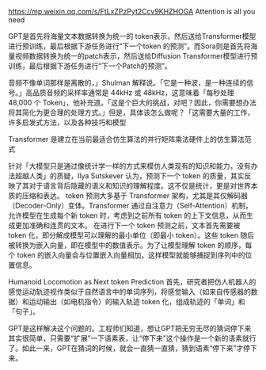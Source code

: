 https://mp.weixin.qq.com/s/FtLxZPzPyt2Ccv9KHZHOGA
Attention is all you need

GPT是首先将海量文本数据转换为统一的 token表示，然后送给Transformer模型进行预训练，最后根据下游任务进行“下一个token 的预测”。而Sora则是首先将海量视频数据转换为统一的patch表示，然后送给Diffusion Transformer模型进行预训练，最后根据下游任务进行“下一个Patch的预测”。

音频不像单词那样是离散的，」Shulman 解释说。「它是一种波，是一种连续的信号。」高品质音频的采样率通常是 44kHz 或 48kHz，这意味着「每秒处理 48,000 个 Token」，他补充道。「这是个巨大的挑战，对吧？因此，你需要想办法将其简化为更合理的处理方式。」但是，具体该怎么做呢？「这需要大量的工作，许多启发式方法，以及各种技巧和模型

Transformer 是建立在当前最适合仿生算法的并行矩阵乘法硬件上的仿生算法范式

针对「大模型只是通过像统计学一样的方式来模仿人类现有的知识和能力，没有办法超越人类」的质疑，Ilya Sutskever 认为，预测下一个 token 的质量，其实反映了其对于语言背后隐藏的语义和知识的理解程度。这不仅是统计，更是对世界本质的压缩和表达。
token 预测大多基于 Transformer 架构，尤其是其仅解码器（Decoder-Only）变体。Transformer 通过自注意力（Self-Attention）机制，允许模型在生成每个新 token 时，考虑到之前所有 token 的上下文信息，从而生成更加准确和连贯的文本。
在进行下一个 token 预测之前，文本首先需要被 token 化，即分解成模型可以理解的最小单位（即最小 token）。这些 token 随后被转换为嵌入向量，即在模型中的数值表示。为了让模型理解 token 的顺序，每个 token 的嵌入向量会与位置嵌入向量相加，这样模型就能够捕捉到序列中的位置信息。

Humanoid Locomotion as Next token Prediction
首先，研究者把仿人机器人的感觉运动轨迹视作类似于自然语言中的单词序列，将感觉输入（如来自传感器的数据）和运动输出（如电机指令）的输入轨迹 token 化，组成轨迹的「单词」和「句子」。


GPT是这样解决这个问题的。工程师们知道，想让GPT把无穷无尽的猜词停下来其实很简单，只需要“扩展”一下语素表，让“停下来”这个操作是一个新的语素就行了。如此一来，GPT在猜词的时候，就会一直猜一直猜，猜到语素“停下来”才停下来。